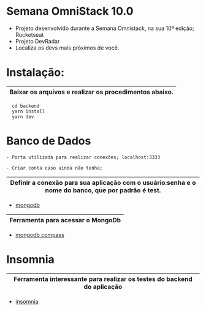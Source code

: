 # Semana OmniStack 10.0
- Projeto desenvolvido durante a Semana Omnistack, na sua 10ª edição; Rocketseat
- Projeto DevRadar
- Localiza os devs mais próximos de você.

# Instalação:
| Baixar os arquivos e realizar os procedimentos abaixo. |
|--------------------------------------------------------|
```
  cd backend      
  yarn install                                          
  yarn dev        
```  

# Banco de Dados
```
- Porta utilizada para realizar conexões; localhost:3333
```
```
- Criar conta caso ainda não tenha;
```
| Definir a conexão para sua aplicação com o usuário:senha e o nome do banco, que por padrão é test. |
|--------------------------------------------------------|
- [mongodb](https://cloud.mongodb.com/user#/atlas/login)

| Ferramenta para acessar o MongoDb |
|--------------------------------------------------------|
- [mongodb compass](https://www.mongodb.com/download-center/compass)

# Insomnia
|Ferramenta interessante para realizar os testes do backend do aplicação|
|--------------------------------------------------------|
- [insomnia](https://insomnia.rest/download/)









